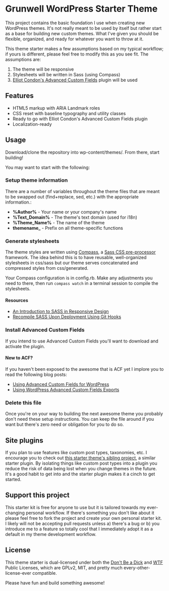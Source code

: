 # Grunwell WordPress Starter Theme

This project contains the basic foundation I use when creating new WordPress themes. It's not really meant to be used by itself but rather start as a base for building new custom themes. What I've given you should be flexible, organized, and ready for whatever you want to throw at it.

This theme starter makes a few assumptions based on my typical workflow; if yours is different, please feel free to modify this as you see fit. The assumptions are:

1. The theme will be responsive
2. Stylesheets will be written in Sass (using Compass)
3. [Elliot Condon's Advanced Custom Fields](http://advancedcustomfields.com) plugin will be used

## Features

* HTML5 markup with ARIA Landmark roles
* CSS reset with baseline typography and utility classes
* Ready to go with Elliot Condon's Advanced Custom Fields plugin
* Localization-ready

## Usage

Download/clone the repository into wp-content/themes/. From there, start building!

You may want to start with the following:

### Setup theme information

There are a number of variables throughout the theme files that are meant to be swapped out (find+replace, sed, etc.) with the appropriate information.:

* **%Author%** - Your name or your company's name
* **%Text_Domain%** - The theme's text domain (used for i18n)
* **%Theme_Name%** - The name of the theme
* **themename_** - Prefix on all theme-specific functions

### Generate stylesheets

The theme styles are written using [Compass](http://compass-style.org), a [Sass CSS pre-processor](http://sass-lang.com/) framework. The idea behind this is to have reusable, well-organized stylesheets in css/sass but our theme serves concatenated and compressed styles from css/generated.

Your Compass configuration is in config.rb. Make any adjustments you need to there, then run `compass watch` in a terminal session to compile the stylesheets.

#### Resources

* [An Introduction to SASS in Responsive Design](http://stevegrunwell.com/blog/intro-to-sass-in-responsive-design)
* [Recompile SASS Upon Deployment Using Git Hooks](http://stevegrunwell.com/blog/recompile-sass-upon-deployment-using-git-hooks)

### Install Advanced Custom Fields

If you intend to use Advanced Custom Fields you'll want to download and activate the plugin.

#### New to ACF?

If you haven't been exposed to the awesome that is ACF yet I implore you to read the following blog posts:

* [Using Advanced Custom Fields for WordPress](http://stevegrunwell.com/blog/wordpress-advanced-custom-fields)
* [Using WordPress Advanced Custom Fields Exports](http://stevegrunwell.com/blog/wordpress-advanced-custom-fields-export)

### Delete this file

Once you're on your way to building the next awesome theme you probably don't need these setup instructions. You can keep the file around if you want but there's zero need or obligation for you to do so.

## Site plugins

If you plan to use features like custom post types, taxonomies, etc. I encourage you to check out [this starter theme's sibling project](https://github.com/stevegrunwell/wordpress-starter-plugin), a similar starter plugin. By isolating things like custom post types into a plugin you reduce the risk of data being lost when you change themes in the future. It's a good habit to get into and the starter plugin makes it a cinch to get started.

## Support this project

This starter kit is free for anyone to use but it is tailored towards my ever-changing personal workflow. If there's something you don't like about it please feel free to fork the project and create your own personal starter kit. I likely will not be accepting pull requests unless a) there's a bug or b) you introduce me to a feature so totally cool that I immediately adopt it as a default in my theme development workflow.

## License

This theme starter is dual-licensed under both the [Don't Be a Dick](http://www.dbad-license.org/) and [WTF](http://www.wtfpl.net/) Public Licenses, which are GPLv2, MIT, and pretty much every-other-license-ever compatible.

Please have fun and build something awesome!